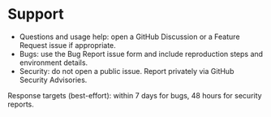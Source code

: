 # Support

- Questions and usage help: open a GitHub Discussion or a Feature Request issue if appropriate.
- Bugs: use the Bug Report issue form and include reproduction steps and environment details.
- Security: do not open a public issue. Report privately via GitHub Security Advisories.

Response targets (best-effort): within 7 days for bugs, 48 hours for security reports.
